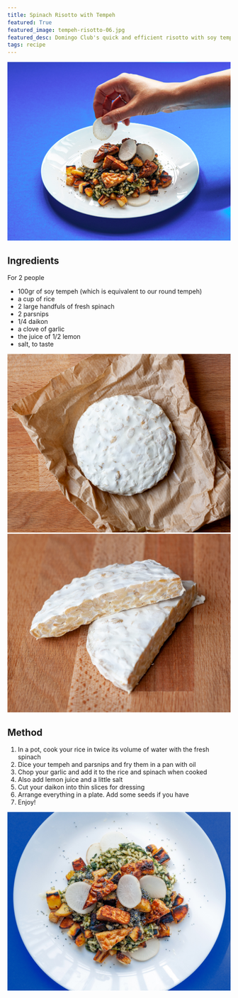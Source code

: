 ```yaml
---
title: Spinach Risotto with Tempeh
featured: True
featured_image: tempeh-risotto-06.jpg
featured_desc: Domingo Club's quick and efficient risotto with soy tempeh for even more deliciousness
tags: recipe
---
```


![](tempeh-risotto-06.jpg)

## Ingredients

For 2 people

- 100gr of soy tempeh (which is equivalent to our round tempeh)
- a cup of rice
- 2 large handfuls of fresh spinach
- 2 parsnips
- 1/4 daikon
- a clove of garlic
- the juice of 1/2 lemon
- salt, to taste

![A fresh soy tempeh made with our Domingo fermenter](tempeh-risotto-01.jpg)
![Pure and beautiful mycelium](tempeh-risotto-02.jpg)

## Method

1. In a pot, cook your rice in twice its volume of water with the fresh spinach
2. Dice your tempeh and parsnips and fry them in a pan with oil
3. Chop your garlic and add it to the rice and spinach when cooked
4. Also add lemon juice and a little salt
5. Cut your daikon into thin slices for dressing
6. Arrange everything in a plate. Add some seeds if you have
7. Enjoy!

![](tempeh-risotto-05.jpg)
